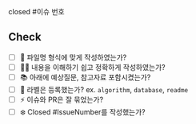 closed #이슈 번호

## Check
* [ ] 👀 파일명 형식에 맞게 작성하였는가?
* [ ] 🙆🏻 내용을 이해하기 쉽고 정확하게 작성하였는가?
* [ ] 📚 아래에 예상질문, 참고자료 포함시켰는가?
* [ ] 🔖 라벨은 등록했는가? ex. `algorithm`, `database`, `readme`
* [ ] ⚡️ 이슈와 PR은 잘 묶었는가?
* [ ] ❄️ Closed #IssueNumber를 작성했는가?
